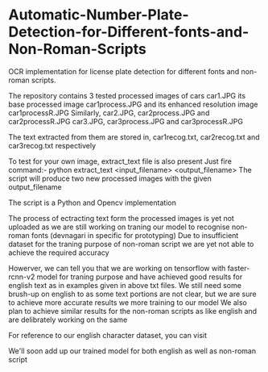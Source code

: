 # Automatic-Number-Plate-Detection-for-Different-fonts-and-Non-Roman-Scripts
OCR implementation for license plate detection for different fonts and non-roman scripts.

The repository contains 3 tested processed images of cars
car1.JPG its base processed image car1process.JPG and its enhanced resolution image car1processR.JPG
Similarly,
car2.JPG, car2process.JPG and car2processR.JPG
car3.JPG, car3process.JPG and car3processR.JPG

The text extracted from them are stored in,
car1recog.txt, car2recog.txt and car3recog.txt respectively

To test for your own image, extract_text file is also present
Just fire command:- python extract_text <input_filename> <output_filename>
The script will produce two new processed images with the given output_filename

The script is a Python and Opencv implementation

The process of ectracting text form the processed images is yet not uploaded as we are still working
on traning our model to recognise non-roman fonts (devnagari in specific for prototyping)
Due to insufficient dataset for the traning purpose of non-roman script we are yet not able to achieve the required accuracy

Howerver, we can tell you that we are working on tensorflow with faster-rcnn-v2 model for traning purpose and have achieved good results for english text as in examples given in above txt files.
We still need some brush-up on english to as some text portions are not clear, but we are sure to achieve more accurate results we more training to our model
We also plan to achieve similar results for the non-roman scripts as like english and are delibrately working on the same

For reference to our english character dataset, you can visit

We'll soon add up our trained model for both english as well as non-roman script
